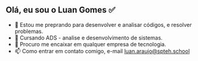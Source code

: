 Olá, eu sou o Luan Gomes ✅
- 
- 👀 Estou me preprando para  desenvolver e analisar códigos, e resolver problemas.
- 🌱 Cursando ADS - analise e desenvolvimento de sistemas.
- 💞️ Procuro me encaixar em qualquer empresa de tecnologia.
- 📫 Como entrar em contato comigo, e-mail luan.araujo@spteh.school
  


